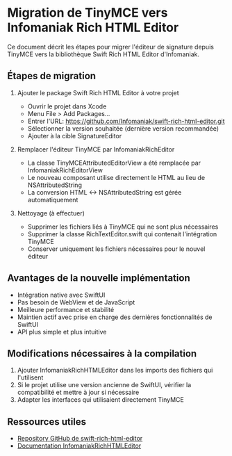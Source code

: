# Migration de TinyMCE vers Infomaniak Rich HTML Editor

Ce document décrit les étapes pour migrer l'éditeur de signature depuis TinyMCE vers la bibliothèque Swift Rich HTML Editor d'Infomaniak.

## Étapes de migration

1. Ajouter le package Swift Rich HTML Editor à votre projet

   - Ouvrir le projet dans Xcode
   - Menu File > Add Packages...
   - Entrer l'URL: https://github.com/Infomaniak/swift-rich-html-editor.git
   - Sélectionner la version souhaitée (dernière version recommandée)
   - Ajouter à la cible SignatureEditor

2. Remplacer l'éditeur TinyMCE par InfomaniakRichEditor

   - La classe TinyMCEAttributedEditorView a été remplacée par InfomaniakRichEditorView
   - Le nouveau composant utilise directement le HTML au lieu de NSAttributedString
   - La conversion HTML <-> NSAttributedString est gérée automatiquement

3. Nettoyage (à effectuer)
   - Supprimer les fichiers liés à TinyMCE qui ne sont plus nécessaires
   - Supprimer la classe RichTextEditor.swift qui contenait l'intégration TinyMCE
   - Conserver uniquement les fichiers nécessaires pour le nouvel éditeur

## Avantages de la nouvelle implémentation

- Intégration native avec SwiftUI
- Pas besoin de WebView et de JavaScript
- Meilleure performance et stabilité
- Maintien actif avec prise en charge des dernières fonctionnalités de SwiftUI
- API plus simple et plus intuitive

## Modifications nécessaires à la compilation

1. Ajouter InfomaniakRichHTMLEditor dans les imports des fichiers qui l'utilisent
2. Si le projet utilise une version ancienne de SwiftUI, vérifier la compatibilité et mettre à jour si nécessaire
3. Adapter les interfaces qui utilisaient directement TinyMCE

## Ressources utiles

- [Repository GitHub de swift-rich-html-editor](https://github.com/Infomaniak/swift-rich-html-editor)
- [Documentation InfomaniakRichHTMLEditor](https://github.com/Infomaniak/swift-rich-html-editor/tree/main/Sources/InfomaniakRichHTMLEditor)
